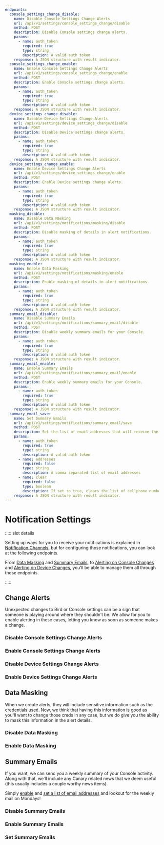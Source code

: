 ```yaml
---
endpoints:
  console_settings_change_disable:
    name: Disable Console Settings Change Alerts
    url: /api/v1/settings/console_settings_change/disable
    method: POST
    description: Disable Console settings change alerts.
    params:
      - name: auth_token
        required: true
        type: string
        description: A valid auth token
    response: A JSON structure with result indicator.
  console_settings_change_enable:
    name: Enable Console Settings Change Alerts
    url: /api/v1/settings/console_settings_change/enable
    method: POST
    description: Enable Console settings change alerts.
    params:
      - name: auth_token
        required: true
        type: string
        description: A valid auth token
    response: A JSON structure with result indicator.
  device_settings_change_disable:
    name: Disable Device Settings Change Alerts
    url: /api/v1/settings/device_settings_change/disable
    method: POST
    description: Disable Device settings change alerts.
    params:
      - name: auth_token
        required: true
        type: string
        description: A valid auth token
    response: A JSON structure with result indicator.
  device_settings_change_enable:
    name: Enable Device Settings Change Alerts
    url: /api/v1/settings/device_settings_change/enable
    method: POST
    description: Enable Device settings change alerts.
    params:
      - name: auth_token
        required: true
        type: string
        description: A valid auth token
    response: A JSON structure with result indicator.
  masking_disable:
    name: Disable Data Masking
    url: /api/v1/settings/notifications/masking/disable
    method: POST
    description: Disable masking of details in alert notifications.
    params:
      - name: auth_token
        required: true
        type: string
        description: A valid auth token
    response: A JSON structure with result indicator.
  masking_enable:
    name: Enable Data Masking
    url: /api/v1/settings/notifications/masking/enable
    method: POST
    description: Enable masking of details in alert notifications.
    params:
      - name: auth_token
        required: true
        type: string
        description: A valid auth token
    response: A JSON structure with result indicator.
  summary_email_disable:
    name: Disable Summary Emails
    url: /api/v1/settings/notifications/summary_email/disable
    method: POST
    description: Disable weekly summary emails for your Console.
    params:
      - name: auth_token
        required: true
        type: string
        description: A valid auth token
    response: A JSON structure with result indicator.
  summary_email_enable:
    name: Enable Summary Emails
    url: /api/v1/settings/notifications/summary_email/enable
    method: POST
    description: Enable weekly summary emails for your Console.
    params:
      - name: auth_token
        required: true
        type: string
        description: A valid auth token
    response: A JSON structure with result indicator.
  summary_email_save:
    name: Set Summary Emails
    url: /api/v1/settings/notifications/summary_email/save
    method: POST
    description: Set the list of email addresses that will receive the weekly summary emails.
    params:
      - name: auth_token
        required: true
        type: string
        description: A valid auth token
      - name: addresses
        required: false
        type: string
        description: A comma separated list of email addresses
      - name: clear
        required: false
        type: boolean
        description: If set to true, clears the list of cellphone numbers
    response: A JSON structure with result indicator.
---
```


# Notification Settings
 
<APIEndpoints :endpoints="$page.frontmatter.endpoints" :path="$page.regularPath">

::::: slot details

Setting up ways for you to receive your notifications is explained in [Notification Channels](/console-settings/notification-channels.html), but for configuring those notifications, you can look at the following endpoints.

From [Data Masking](#masking) and [Summary Emails](#summary-emails), to [Alerting on Console Changes](#change-alerts) and [Alerting on Device Changes](#change-alerts), you'll be able to manage them all through these endpoints.

:::::

</APIEndpoints>

## Change Alerts

Unexpected changes to Bird or Console settings can be a sign that someone is playing around where they shouldn't be. We allow for you to enable alerting in these cases, letting you know as soon as someone makes a change.

### Disable Console Settings Change Alerts

<APIDetails :endpoint="$page.frontmatter.endpoints.console_settings_change_disable"/>

### Enable Console Settings Change Alerts

<APIDetails :endpoint="$page.frontmatter.endpoints.console_settings_change_enable"/>

### Disable Device Settings Change Alerts

<APIDetails :endpoint="$page.frontmatter.endpoints.device_settings_change_disable"/>

### Enable Device Settings Change Alerts

<APIDetails :endpoint="$page.frontmatter.endpoints.device_settings_change_enable"/>

## Data Masking

When we create alerts, they will include sensitive information such as the credentials used. Now, we think that having this information is good as you'll want to change those creds in any case, but we do give you the ability to mask this information in the alert details.

### Disable Data Masking

<APIDetails :endpoint="$page.frontmatter.endpoints.masking_disable"/>

### Enable Data Masking

<APIDetails :endpoint="$page.frontmatter.endpoints.masking_enable"/>

## Summary Emails

If you want, we can send you a weekly summary of your Console activity. Along with that, we'll include any Canary related news that we deem useful (this usually includes a couple worthy news items).

Simply [enable](#enable-summary-emails) and [set a list of email addresses](#set-summary-emails) and lookout for the weekly mail on Mondays!

### Disable Summary Emails

<APIDetails :endpoint="$page.frontmatter.endpoints.summary_email_disable"/>

### Enable Summary Emails

<APIDetails :endpoint="$page.frontmatter.endpoints.summary_email_enable"/>

### Set Summary Emails

<APIDetails :endpoint="$page.frontmatter.endpoints.summary_email_save"/>

